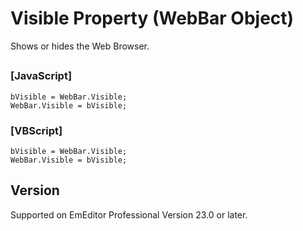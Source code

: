 # Visible Property (WebBar Object)

Shows or hides the Web Browser.

## 

### \[JavaScript\]

```
bVisible = WebBar.Visible;
WebBar.Visible = bVisible;
```

### \[VBScript\]

```
bVisible = WebBar.Visible;
WebBar.Visible = bVisible;
```

## Version

Supported on EmEditor Professional Version 23.0 or later.
